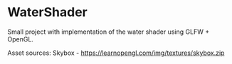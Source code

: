 # WaterShader

Small project with implementation of the water shader using GLFW + OpenGL.

Asset sources:
Skybox - https://learnopengl.com/img/textures/skybox.zip
